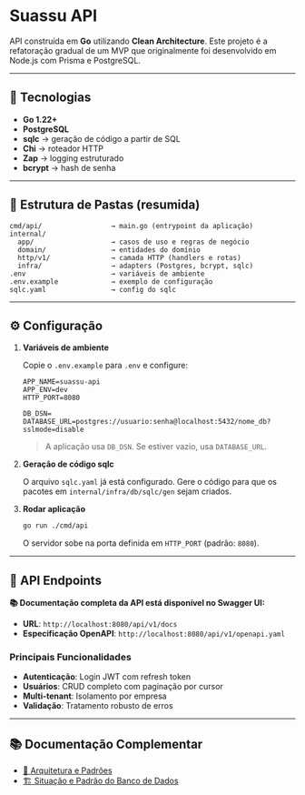 # Suassu API

API construída em **Go** utilizando **Clean Architecture**.
Este projeto é a refatoração gradual de um MVP que originalmente foi desenvolvido em Node.js com Prisma e PostgreSQL.

---

## 🚀 Tecnologias

- **Go 1.22+**
- **PostgreSQL**
- **sqlc** → geração de código a partir de SQL
- **Chi** → roteador HTTP
- **Zap** → logging estruturado
- **bcrypt** → hash de senha

---

## 📂 Estrutura de Pastas (resumida)

```text
cmd/api/                 → main.go (entrypoint da aplicação)
internal/
  app/                   → casos de uso e regras de negócio
  domain/                → entidades do domínio
  http/v1/               → camada HTTP (handlers e rotas)
  infra/                 → adapters (Postgres, bcrypt, sqlc)
.env                     → variáveis de ambiente
.env.example             → exemplo de configuração
sqlc.yaml                → config do sqlc
````

---

## ⚙️ Configuração

1. **Variáveis de ambiente**

   Copie o `.env.example` para `.env` e configure:

   ```env
   APP_NAME=suassu-api
   APP_ENV=dev
   HTTP_PORT=8080

   DB_DSN=
   DATABASE_URL=postgres://usuario:senha@localhost:5432/nome_db?sslmode=disable
   ```

   > A aplicação usa `DB_DSN`. Se estiver vazio, usa `DATABASE_URL`.

2. **Geração de código sqlc**

   O arquivo `sqlc.yaml` já está configurado.
   Gere o código para que os pacotes em `internal/infra/db/sqlc/gen` sejam criados.

3. **Rodar aplicação**

   ```bash
   go run ./cmd/api
   ```

   O servidor sobe na porta definida em `HTTP_PORT` (padrão: `8080`).

---

## 📡 API Endpoints

**📚 Documentação completa da API está disponível no Swagger UI:**
- **URL**: `http://localhost:8080/api/v1/docs`
- **Especificação OpenAPI**: `http://localhost:8080/api/v1/openapi.yaml`

### Principais Funcionalidades

- **Autenticação**: Login JWT com refresh token
- **Usuários**: CRUD completo com paginação por cursor
- **Multi-tenant**: Isolamento por empresa
- **Validação**: Tratamento robusto de erros

---

## 📚 Documentação Complementar

* [📐 Arquitetura e Padrões](docs/ARCHITECTURE.md)
* [🏗️ Situação e Padrão do Banco de Dados](docs/DATABASE.md)
